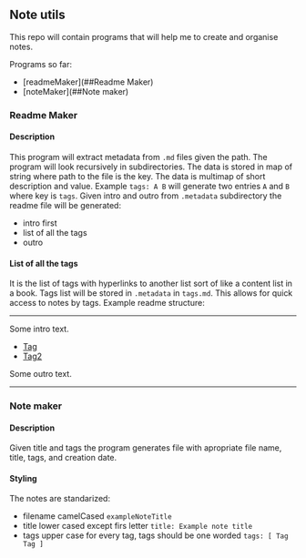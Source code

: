 ## Note utils

This repo will contain programs that will help me to create and organise notes.

Programs so far:
* [readmeMaker](##Readme Maker)
* [noteMaker](##Note maker)

### Readme Maker

#### Description

This program will extract metadata from `.md` files given the path. The program will look recursively in subdirectories. The data is stored in map of string where path to the file is the key. The data is multimap of short description and value. Example `tags: A B` will generate two entries `A` and `B` where key is `tags`. Given intro and outro from `.metadata` subdirectory the readme file will be generated:
* intro first
* list of all the tags
* outro

#### List of all the tags

It is the list of tags with hyperlinks to another list sort of like a content list in a book. Tags list will be stored in `.metadata` in `tags.md`. This allows for quick access to notes by tags.
Example readme structure:

---

Some intro text.
* [Tag](.metadata/tags.md#Tag)
* [Tag2](.metadata/tags.md#Tag2)

Some outro text.

---
### Note maker

#### Description

Given title and tags the program generates file with apropriate file name, title, tags, and creation date.

#### Styling

The notes are standarized:
* filename camelCased `exampleNoteTitle`
* title lower cased except firs letter `title: Example note title`
* tags upper case for every tag, tags should be one worded `tags: [ Tag Tag ]`